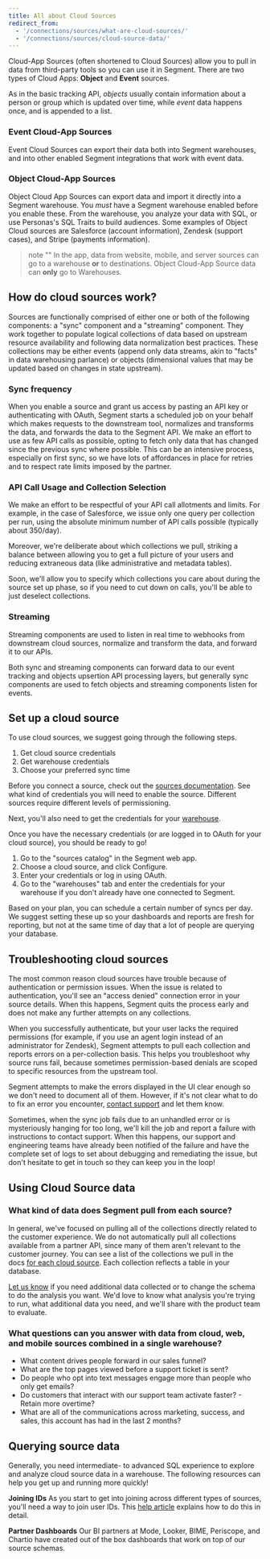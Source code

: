 ```yaml
---
title: All about Cloud Sources
redirect_from:
  - '/connections/sources/what-are-cloud-sources/'
  - '/connections/sources/cloud-source-data/'
---
```


Cloud-App Sources (often shortened to Cloud Sources) allow you to pull in data from third-party tools so you can use it in Segment. There are two types of Cloud Apps: **Object** and **Event** sources.

As in the basic tracking API, _objects_ usually contain information about a person or group which is updated over time, while _event_ data happens once, and is appended to a list.

### Event Cloud-App Sources

Event Cloud Sources can export their data both into Segment warehouses, and into other enabled Segment integrations that work with event data.

### Object Cloud-App Sources

Object Cloud App Sources can export data and import it directly into a Segment warehouse. You *must* have a Segment warehouse enabled before you enable these. From the warehouse, you analyze your data with SQL, or use Personas's SQL Traits to build audiences. Some examples of Object Cloud sources are Salesforce (account information), Zendesk (support cases), and Stripe (payments information).


> note ""
> In the app, data from website, mobile, and server sources can go to a warehouse **or** to destinations. Object Cloud-App Source data can **only** go to Warehouses.


## How do cloud sources work?

Sources are functionally comprised of either one or both of the following components: a "sync" component and a "streaming" component. They work together to populate logical collections of data based on upstream resource availability and following data normalization best practices. These collections may be either events (append only data streams, akin to "facts" in data warehousing parlance) or objects (dimensional values that may be updated based on changes in state upstream).

### Sync frequency

When you enable a source and grant us access by pasting an API key or authenticating with OAuth, Segment starts a scheduled job on your behalf which makes requests to the downstream tool, normalizes and transforms the data, and forwards the data to the Segment API. We make an effort to use as few API calls as possible, opting to fetch only data that has changed since the previous sync where possible. This can be an intensive process, especially on first sync, so we have lots of affordances in place for retries and to respect rate limits imposed by the partner.

### API Call Usage and Collection Selection

We make an effort to be respectful of your API call allotments and limits. For example, in the case of Salesforce, we issue only one query per collection per run, using the absolute minimum number of API calls possible (typically about 350/day).

Moreover, we're deliberate about which collections we pull, striking a balance between allowing you to get a full picture of your users and reducing extraneous data (like administrative and metadata tables).

Soon, we'll allow you to specify which collections you care about during the source set up phase, so if you need to cut down on calls, you'll be able to just deselect collections.

### Streaming

Streaming components are used to listen in real time to webhooks from downstream cloud sources, normalize and transform the data, and forward it to our APIs.

Both sync and streaming components can forward data to our event tracking and objects upsertion API processing layers, but generally sync components are used to fetch objects and streaming components listen for events.


## Set up a cloud source

To use cloud sources, we suggest going through the following steps.

1.  Get cloud source credentials
2.  Get warehouse credentials
3.  Choose your preferred sync time

Before you connect a source, check out the [sources documentation](/docs/connections/sources/). See what kind of credentials you will need to enable the source. Different sources require different levels of permissioning.

Next, you'll also need to get the credentials for your [warehouse](/docs/connections/storage/catalog/).

Once you have the necessary credentials (or are logged in to OAuth for your cloud source), you should be ready to go!

1. Go to the "sources catalog" in the Segment web app.
2. Choose a cloud source, and click Configure.
3. Enter your credentials or log in using OAuth.
4. Go to the "warehouses" tab and enter the credentials for your warehouse if you don't already have one connected to Segment.

Based on your plan, you can schedule a certain number of syncs per day. We suggest setting these up so your dashboards and reports are fresh for reporting, but not at the same time of day that a lot of people are querying your database.

## Troubleshooting cloud sources

The most common reason cloud sources have trouble because of authentication or permission issues. When the issue is related to authentication, you'll see an "access denied" connection error in your source details. When this happens, Segment quits the process early and does not make any further attempts on any collections.

When you successfully authenticate, but your user lacks the required permissions (for example, if you use an agent login instead of an administrator for Zendesk), Segment attempts to pull each collection and reports errors on a per-collection basis. This helps you troubleshoot why source runs fail, because sometimes permission-based denials are scoped to specific resources from the upstream tool.

Segment attempts to make the errors displayed in the UI clear enough so we don't need to document all of them. However, if it's not clear what to do to fix an error you encounter, [contact support](https://segment.com/help/contact/) and let them know.

Sometimes, when the sync job fails due to an unhandled error or is mysteriously hanging for too long, we'll kill the job and report a failure with instructions to contact support. When this happens, our support and engineering teams have already been notified of the failure and have the complete set of logs to set about debugging and remediating the issue, but  don't hesitate to get in touch so they can keep you in the loop!


## Using Cloud Source data

### What kind of data does Segment pull from each source?

In general, we've focused on pulling all of the collections directly related to the customer experience. We do not automatically pull all collections available from a partner API, since many of them aren't relevant to the customer journey. You can see a list of the collections we pull in the docs [for each cloud source](/docs/connections/sources/catalog/#cloud-apps). Each collection reflects a table in your database.

[Let us know](https://segment.com/help/contact) if you need additional data collected or to change the schema to do the analysis you want. We'd love to know what analysis you're trying to run, what additional data you need, and we'll share with the product team to evaluate.

### What questions can you answer with data from cloud, web, and mobile sources combined in a single warehouse?

- What content drives people forward in our sales funnel?
- What are the top pages viewed before a support ticket is sent?
- Do people who opt into text messages engage more than people who only get emails?
- Do customers that interact with our support team activate faster? - Retain more overtime?
- What are all of the communications across marketing, success, and sales, this account has had in the last 2 months?

## Querying source data

Generally, you need intermediate- to advanced SQL experience to explore and analyze cloud source data in a warehouse. The following resources can help you get up and running more quickly!

<!-- LR 4.20.2020 I think these have been missing for a long time. :(
**Entity Relationship Diagrams** The links to the ER (entity relationship) diagrams [in the documentation](/docs/connections/sources/#cloud-app) will really help you fast track your queries. They show the relationship between each table in a particular source, and how each table can be joined based on particular keys. -->

**Joining IDs** As you start to get into joining across different types of sources, you'll need a way to join user IDs. This [help article](/docs/guides/how-to-guides/join-user-profiles/) explains how to do this in detail.

<!-- LR 7.8.2020 - Community shut down pending ??? so hiding this for now **Getting Started Queries** We've created a number of queries for common use cases to help you get started – you can copy and paste them to start querying your data. Find them in the Warehouse section of the [Segment Community](https://segment.forumbee.com/category/warehouses).-->

**Partner Dashboards** Our BI partners at Mode, Looker, BIME, Periscope, and Chartio have created out of the box dashboards that work on top of our source schemas.
